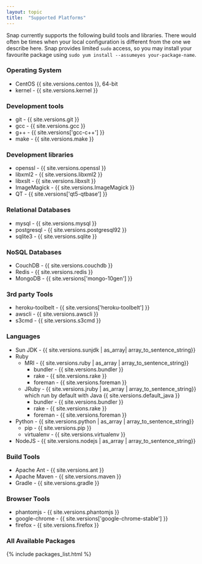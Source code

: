 ```yaml
---
layout: topic
title:  "Supported Platforms"
---
```


Snap currently supports the following build tools and libraries. There would often be times when your local configuration is different from the one we describe here. Snap provides limited `sudo` access, so you may install your favourite package using `sudo yum install --assumeyes your-package-name`.

### Operating System

* CentOS {{ site.versions.centos }}, 64-bit
* kernel - {{ site.versions.kernel }}

### Development tools

* git - {{ site.versions.git }}
* gcc - {{ site.versions.gcc }}
* g++ - {{ site.versions['gcc-c++'] }}
* make - {{ site.versions.make }}

### Development libraries

* openssl - {{ site.versions.openssl }}
* libxml2 - {{ site.versions.libxml2 }}
* libxslt - {{ site.versions.libxslt }}
* ImageMagick - {{ site.versions.ImageMagick }}
* QT - {{ site.versions['qt5-qtbase'] }}

### Relational Databases

* mysql - {{ site.versions.mysql }}
* postgresql - {{ site.versions.postgresql92 }}
* sqlite3    - {{ site.versions.sqlite }}

### NoSQL Databases

* CouchDB - {{ site.versions.couchdb }}
* Redis - {{ site.versions.redis }}
* MongoDB - {{ site.versions['mongo-10gen'] }}

### 3rd party Tools

* heroku-toolbelt - {{ site.versions['heroku-toolbelt'] }}
* awscli - {{ site.versions.awscli }}
* s3cmd - {{ site.versions.s3cmd }}

### Languages

* Sun JDK - {{ site.versions.sunjdk | as_array| array_to_sentence_string}}
* Ruby
  * MRI - {{ site.versions.ruby | as_array | array_to_sentence_string}}
    * bundler - {{ site.versions.bundler }}
    * rake - {{ site.versions.rake }}
    * foreman - {{ site.versions.foreman }}
  * JRuby - {{ site.versions.jruby | as_array | array_to_sentence_string}} which run by default with Java {{ site.versions.default_java }}
    * bundler - {{ site.versions.bundler }}
    * rake - {{ site.versions.rake }}
    * foreman - {{ site.versions.foreman }}
* Python - {{ site.versions.python | as_array | array_to_sentence_string}}
  * pip - {{ site.versions.pip }}
  * virtualenv - {{ site.versions.virtualenv }}
* NodeJS - {{ site.versions.nodejs | as_array | array_to_sentence_string}}

### Build Tools

* Apache Ant - {{ site.versions.ant }}
* Apache Maven - {{ site.versions.maven }}
* Gradle - {{ site.versions.gradle }}

### Browser Tools

* phantomjs - {{ site.versions.phantomjs }}
* google-chrome - {{ site.versions['google-chrome-stable'] }}
* firefox - {{ site.versions.firefox }}

### All Available Packages
{% include packages_list.html %}
